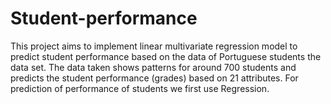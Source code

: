 # Student-performance
This project aims to implement linear multivariate regression model to predict student performance based on the data of Portuguese students the data set. The data taken shows patterns for around 700 students and predicts the student performance (grades) based on 21 attributes. For prediction of  performance of students we first use Regression.
